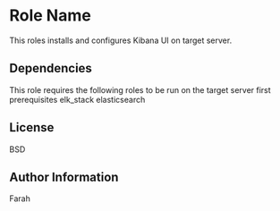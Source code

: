 Role Name
=========

This roles installs and configures Kibana UI on target server.

Dependencies
------------

This role requires the following roles to be run on the target server first</br>
prerequisites
elk_stack
elasticsearch

License
-------

BSD

Author Information
------------------

Farah
